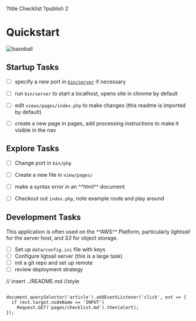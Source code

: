 ?title Checklist
?publish 2


# Quickstart

![baseball](https://upload.wikimedia.org/wikipedia/en/1/1e/Baseball_%28crop%29.jpg)

## Startup Tasks

- [ ] specify a new port in [`bin/server`](${wrapper}?url=file:///bin/server) if necessary
- [ ] run `bin/server` to start a localhost, opens site in chrome by default
- [ ] edit `views/pages/index.php` to make changes (this readme is imported by default)
- [ ] create a new page in pages, add processing instructions to make it visible in the nav


## Explore Tasks

- [ ] Change port in `bin/php`
- [ ] Create a new file in `view/pages/`
- [ ] make a syntax error in an ^^html^^ document
- [ ] Checkout out `index.php`, note example route and play around


## Development Tasks

This application is often used on the ^^AWS^^ Platform, particularly *lightsail* for the server host, and *S3* for object storage.

- [ ] Set up `data/config.ini` file with keys
- [ ] Configure ligtsail server (this is a large task)
- [ ] init a git repo and set up remote
- [ ] review deployment strategy

// insert ../README.md //style

``` script

document.querySelector('article').addEventListener('click', evt => {
  if (evt.target.nodeName == 'INPUT')
    Request.GET('pages/checklist.md').then(alert);
});

```